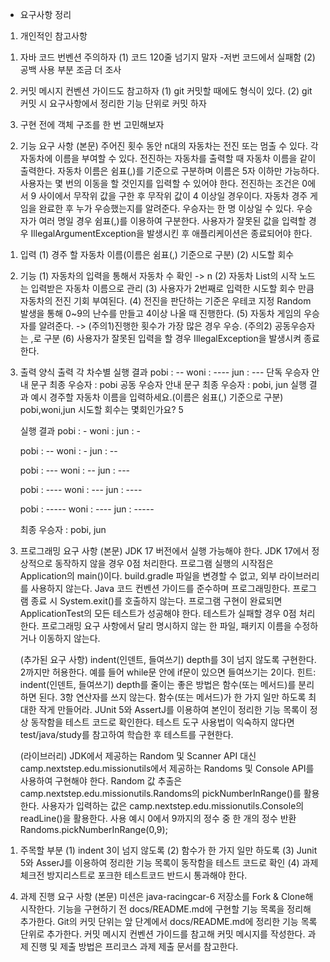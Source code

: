 * 요구사항 정리

1. 개인적인 참고사항
 1) 자바 코드 번벤션 주의하자
    (1) 코드 120줄 넘기지 말자
      -저번 코드에서 실패함
    (2) 공백 사용 부분 조금 더 조사

 2) 커밋 메시지 컨벤션 가이드도 참고하자
    (1) git 커밋할 때에도 형식이 있다.
    (2) git 커밋 시 요구사항에서 정리한 기능 단위로 커밋 하자 

 3) 구현 전에 객체 구조를 한 번 고민해보자



2. 기능 요구 사항
   (본문)
   주어진 횟수 동안 n대의 자동차는 전진 또는 멈출 수 있다.
   각 자동차에 이름을 부여할 수 있다. 전진하는 자동차를 출력할 때 자동차 이름을 같이 출력한다.
   자동차 이름은 쉼표(,)를 기준으로 구분하며 이름은 5자 이하만 가능하다.
   사용자는 몇 번의 이동을 할 것인지를 입력할 수 있어야 한다.
   전진하는 조건은 0에서 9 사이에서 무작위 값을 구한 후 무작위 값이 4 이상일 경우이다.
   자동차 경주 게임을 완료한 후 누가 우승했는지를 알려준다. 우승자는 한 명 이상일 수 있다.
   우승자가 여러 명일 경우 쉼표(,)를 이용하여 구분한다.
   사용자가 잘못된 값을 입력할 경우 IllegalArgumentException을 발생시킨 후 애플리케이션은 종료되어야 한다.

 1) 입력
    (1) 경주 할 자동차 이름(이름은 쉼표(,) 기준으로 구분)
    (2) 시도할 회수

 2) 기능
    (1) 자동차의 입력을 통해서 자동차 수 확인 -> n
    (2) 자동차 List의 시작 노드는 입력받은 자동차 이름으로 관리
    (3) 사용자가 2번째로 입력한 시도할 회수 만큼 자동차의 전진 기회 부여된다.
    (4) 전진을 판단하는 기준은 우테코 지정 Random 발생을 통해 0~9의 난수를 만들고 4이상 나올 때 진행한다.
    (5) 자동차 게임의 우승자를 알려준다. -> (주의1)진행한 횟수가 가장 많은 경우 우승. (주의2) 공동우승자는 ,로 구분
    (6) 사용자가 잘못된 입력을 할 경우 IllegalException을 발생시켜 종료한다.

 3) 출력 양식
    출력
    각 차수별 실행 결과
    pobi : --
    woni : ----
    jun : ---
    단독 우승자 안내 문구
    최종 우승자 : pobi
    공동 우승자 안내 문구
    최종 우승자 : pobi, jun
    실행 결과 예시
    경주할 자동차 이름을 입력하세요.(이름은 쉼표(,) 기준으로 구분)
    pobi,woni,jun
    시도할 회수는 몇회인가요?
    5

    실행 결과
    pobi : -
    woni :
    jun : -
    
    pobi : --
    woni : -
    jun : --
    
    pobi : ---
    woni : --
    jun : ---
    
    pobi : ----
    woni : ---
    jun : ----
    
    pobi : -----
    woni : ----
    jun : -----
    
    최종 우승자 : pobi, jun
   


3. 프로그래밍 요구 사항
   (본문)
   JDK 17 버전에서 실행 가능해야 한다. JDK 17에서 정상적으로 동작하지 않을 경우 0점 처리한다.
   프로그램 실행의 시작점은 Application의 main()이다.
   build.gradle 파일을 변경할 수 없고, 외부 라이브러리를 사용하지 않는다.
   Java 코드 컨벤션 가이드를 준수하며 프로그래밍한다.
   프로그램 종료 시 System.exit()를 호출하지 않는다.
   프로그램 구현이 완료되면 ApplicationTest의 모든 테스트가 성공해야 한다. 테스트가 실패할 경우 0점 처리한다.
   프로그래밍 요구 사항에서 달리 명시하지 않는 한 파일, 패키지 이름을 수정하거나 이동하지 않는다.

   (추가된 요구 사항)
   indent(인덴트, 들여쓰기) depth를 3이 넘지 않도록 구현한다. 2까지만 허용한다.
   예를 들어 while문 안에 if문이 있으면 들여쓰기는 2이다.
   힌트: indent(인덴트, 들여쓰기) depth를 줄이는 좋은 방법은 함수(또는 메서드)를 분리하면 된다.
   3항 연산자를 쓰지 않는다.
   함수(또는 메서드)가 한 가지 일만 하도록 최대한 작게 만들어라.
   JUnit 5와 AssertJ를 이용하여 본인이 정리한 기능 목록이 정상 동작함을 테스트 코드로 확인한다.
   테스트 도구 사용법이 익숙하지 않다면 test/java/study를 참고하여 학습한 후 테스트를 구현한다.
   
   (라이브러리)
   JDK에서 제공하는 Random 및 Scanner API 대신 camp.nextstep.edu.missionutils에서 제공하는 Randoms 및 Console API를 사용하여 구현해야 한다.
   Random 값 추출은 camp.nextstep.edu.missionutils.Randoms의 pickNumberInRange()를 활용한다.
   사용자가 입력하는 값은 camp.nextstep.edu.missionutils.Console의 readLine()을 활용한다.
   사용 예시
   0에서 9까지의 정수 중 한 개의 정수 반환
   Randoms.pickNumberInRange(0,9);

 1) 주목할 부분
    (1) indent 3이 넘지 않도록
    (2) 함수가 한 가지 일만 하도록
    (3) Junit 5와 AsserJ를 이용하여 정리한 기능 목록이 동작함을 테스트 코드로 확인
    (4) 과제 체크전 방지리스트로 포크한 테스트코드 반드시 통과해야 한다.



4. 과제 진행 요구 사항
   (본문)
   미션은 java-racingcar-6 저장소를 Fork & Clone해 시작한다.
   기능을 구현하기 전 docs/README.md에 구현할 기능 목록을 정리해 추가한다.
   Git의 커밋 단위는 앞 단계에서 docs/README.md에 정리한 기능 목록 단위로 추가한다.
   커밋 메시지 컨벤션 가이드를 참고해 커밋 메시지를 작성한다.
   과제 진행 및 제출 방법은 프리코스 과제 제출 문서를 참고한다.